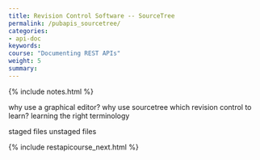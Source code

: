 ```yaml
---
title: Revision Control Software -- SourceTree
permalink: /pubapis_sourcetree/
categories:
- api-doc
keywords: 
course: "Documenting REST APIs"
weight: 5
summary: 
---
```

{% include notes.html %}

why use a graphical editor?
why use sourcetree
which revision control to learn?
learning the right terminology


staged files
unstaged files


{% include restapicourse_next.html %}